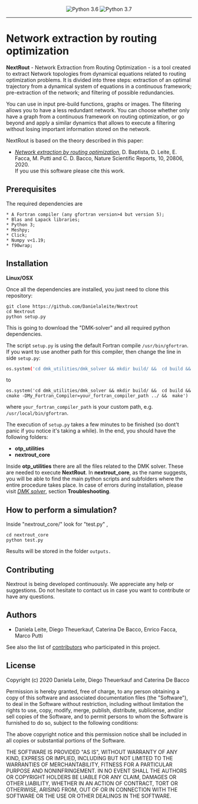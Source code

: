 <p align="center">
  <img src="https://img.shields.io/badge/python-3.6-blue.svg" alt="Python 3.6">
  <img src="https://img.shields.io/badge/python-3.7-blue.svg" alt="Python 3.7">
</p>

---
# Network extraction by routing optimization

**NextRout** - Network Extraction from Routing Optimization - is a tool created to extract Network topologies from dynamical equations related to routing optimization problems. It is divided into three steps: extraction of an optimal trajectory from a dynamical system of equations in a continuous framework; pre-extraction of the network; and filtering of possible redundancies.

You can use in input pre-build functions, graphs or images.  The filtering allows you to have a less redundant network. You can choose whether only have a graph from a continuous framework on routing optimization, or go beyond and apply a similar dynamics that allows to execute a filtering without losing important information stored on the network. 

NextRout is based on the theory described in this paper:

- [_Network extraction by routing optimization_](https://www.nature.com/articles/s41598-020-77064-4), D. Baptista, D. Leite, E. Facca, M. Putti and C. D. Bacco, Nature Scientific Reports, 10, 20806, 2020.   
If you use this software please cite this work.

## Prerequisites

The required dependencies are

	* A Fortran compiler (any gfortran version>4 but version 5);
 	* Blas and Lapack libraries;
 	* Python 3;	
 	* Meshpy;
    * Click;
    * Numpy v<1.19;
    * f90wrap; 

## Installation

**Linux/OSX**

Once all the dependencies are installed, you just need to clone this repository:

```
git clone https://github.com/Danielaleite/Nextrout
cd Nextrout
python setup.py
```

This is going to download the "DMK-solver" and all required python dependencies.  

The script `setup.py` is using the default Fortran compile `/usr/bin/gfortran`. 
If you want to use another path for this compiler, then change the line in side `setup.py`:
```bash
os.system('cd dmk_utilities/dmk_solver && mkdir build/ &&  cd build &&  cmake ../ &&  make')
```
to
```
os.system('cd dmk_utilities/dmk_solver && mkdir build/ &&  cd build && cmake -DMy_Fortran_Compiler=your_fortran_compiler_path ../ &&  make')
```
where `your_fortran_compiler_path` is your custom path, e.g. `/usr/local/bin/gfortran`.

The execution of `setup.py` takes a few minutes to be finished (so dont't panic if you notice it's taking a while). In the end, you should have the following folders:

* **otp_utilities**
* **nextrout_core**

Inside **otp_utilities** there are all the files related to the DMK solver. These are needed to execute **NextRout**. In **nextrout_core**, as the name suggests, you will be able to find the main python scripts and subfolders where the entire procedure takes place. In case of errors during installation, please visit [_DMK solver_](https://gitlab.com/enrico_facca/dmk_solver), section **Troubleshooting**. 


## How to perform a simulation?

Inside "nextrout_core/" look for "test.py" ,

```
cd nextrout_core
python test.py
```

Results will be stored in the folder ```outputs.```

## Contributing

Nextrout is being developed continuously. We appreciate any help or suggestions. Do not hesitate to contact us in case you want to contribute or have any questions.


## Authors

* Daniela Leite, Diego Theuerkauf, Caterina De Bacco, Enrico Facca, Marco Putti

See also the list of [contributors](https://github.com/Danielaleite/Nextrout/graphs/contributors) who participated in this project.

## License

Copyright (c) 2020 Daniela Leite, Diego Theuerkauf and Caterina De Bacco

Permission is hereby granted, free of charge, to any person obtaining a copy of this software and associated documentation files (the "Software"), to deal in the Software without restriction, including without limitation the rights to use, copy, modify, merge, publish, distribute, sublicense, and/or sell copies of the Software, and to permit persons to whom the Software is furnished to do so, subject to the following conditions:

The above copyright notice and this permission notice shall be included in all copies or substantial portions of the Software.

THE SOFTWARE IS PROVIDED "AS IS", WITHOUT WARRANTY OF ANY KIND, EXPRESS OR IMPLIED, INCLUDING BUT NOT LIMITED TO THE WARRANTIES OF MERCHANTABILITY, FITNESS FOR A PARTICULAR PURPOSE AND NONINFRINGEMENT. IN NO EVENT SHALL THE AUTHORS OR COPYRIGHT HOLDERS BE LIABLE FOR ANY CLAIM, DAMAGES OR OTHER LIABILITY, WHETHER IN AN ACTION OF CONTRACT, TORT OR OTHERWISE, ARISING FROM, OUT OF OR IN CONNECTION WITH THE SOFTWARE OR THE USE OR OTHER DEALINGS IN THE SOFTWARE.

